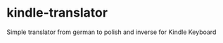 kindle-translator
===================

Simple translator from german to polish and inverse for Kindle Keyboard
